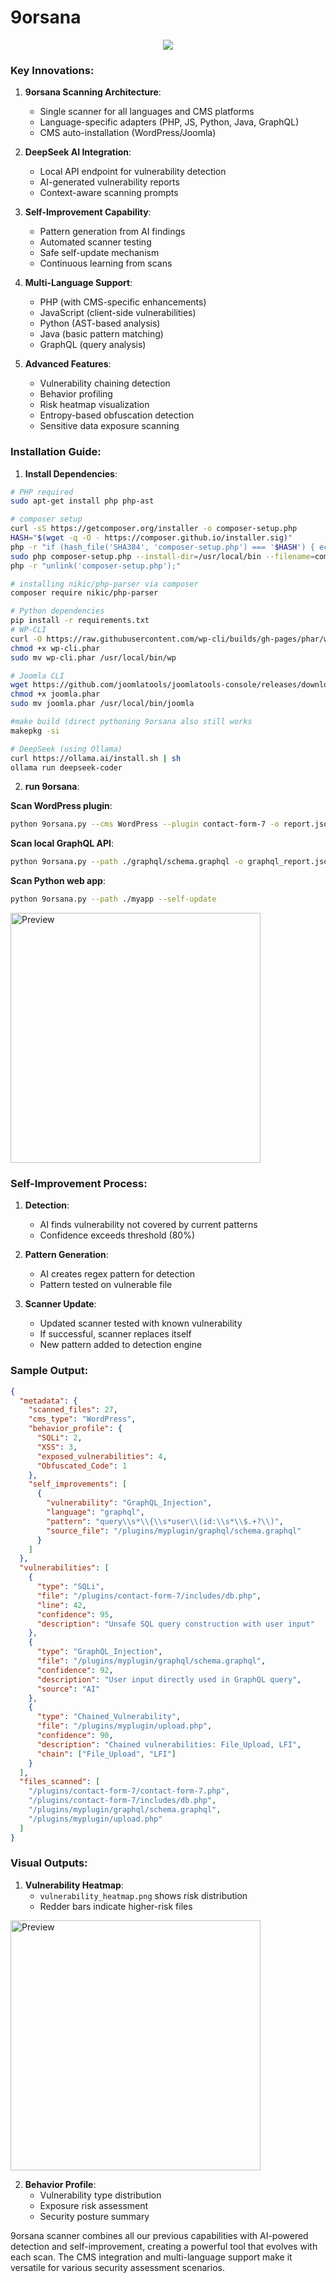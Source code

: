 # 9orsana
<center><img src="9orsana.png"></center>

### Key Innovations:

1. **9orsana Scanning Architecture**:
   - Single scanner for all languages and CMS platforms
   - Language-specific adapters (PHP, JS, Python, Java, GraphQL)
   - CMS auto-installation (WordPress/Joomla)

2. **DeepSeek AI Integration**:
   - Local API endpoint for vulnerability detection
   - AI-generated vulnerability reports
   - Context-aware scanning prompts

3. **Self-Improvement Capability**:
   - Pattern generation from AI findings
   - Automated scanner testing
   - Safe self-update mechanism
   - Continuous learning from scans

4. **Multi-Language Support**:
   - PHP (with CMS-specific enhancements)
   - JavaScript (client-side vulnerabilities)
   - Python (AST-based analysis)
   - Java (basic pattern matching)
   - GraphQL (query analysis)

5. **Advanced Features**:
   - Vulnerability chaining detection
   - Behavior profiling
   - Risk heatmap visualization
   - Entropy-based obfuscation detection
   - Sensitive data exposure scanning

### Installation Guide:

1. **Install Dependencies**:
```bash
# PHP required
sudo apt-get install php php-ast

# composer setup
curl -sS https://getcomposer.org/installer -o composer-setup.php
HASH="$(wget -q -O - https://composer.github.io/installer.sig)"
php -r "if (hash_file('SHA384', 'composer-setup.php') === '$HASH') { echo 'Installer verified'; } else { echo 'Installer corrupt'; unlink('composer-setup.php'); } echo PHP_EOL;"
sudo php composer-setup.php --install-dir=/usr/local/bin --filename=composer
php -r "unlink('composer-setup.php');"

# installing nikic/php-parser via composer 
composer require nikic/php-parser

# Python dependencies
pip install -r requirements.txt
# WP-CLI
curl -O https://raw.githubusercontent.com/wp-cli/builds/gh-pages/phar/wp-cli.phar
chmod +x wp-cli.phar
sudo mv wp-cli.phar /usr/local/bin/wp

# Joomla CLI
wget https://github.com/joomlatools/joomlatools-console/releases/download/v1.6.0/joomla.phar
chmod +x joomla.phar
sudo mv joomla.phar /usr/local/bin/joomla

#make build (direct pythoning 9orsana also still works
makepkg -si

# DeepSeek (using Ollama)
curl https://ollama.ai/install.sh | sh
ollama run deepseek-coder
```

2. **run 9orsana**:

**Scan WordPress plugin**:
```bash
python 9orsana.py --cms WordPress --plugin contact-form-7 -o report.json --self-update
```

**Scan local GraphQL API**:
```bash
python 9orsana.py --path ./graphql/schema.graphql -o graphql_report.json
```

**Scan Python web app**:
```bash
python 9orsana.py --path ./myapp --self-update
```
<img src="demo_scan.jpg" alt="Preview" width="400">

### Self-Improvement Process:

1. **Detection**:
   - AI finds vulnerability not covered by current patterns
   - Confidence exceeds threshold (80%)

2. **Pattern Generation**:
   - AI creates regex pattern for detection
   - Pattern tested on vulnerable file

3. **Scanner Update**:
   - Updated scanner tested with known vulnerability
   - If successful, scanner replaces itself
   - New pattern added to detection engine

### Sample Output:

```json
{
  "metadata": {
    "scanned_files": 27,
    "cms_type": "WordPress",
    "behavior_profile": {
      "SQLi": 2,
      "XSS": 3,
      "exposed_vulnerabilities": 4,
      "Obfuscated_Code": 1
    },
    "self_improvements": [
      {
        "vulnerability": "GraphQL_Injection",
        "language": "graphql",
        "pattern": "query\\s*\\{\\s*user\\(id:\\s*\\$.+?\\)",
        "source_file": "/plugins/myplugin/graphql/schema.graphql"
      }
    ]
  },
  "vulnerabilities": [
    {
      "type": "SQLi",
      "file": "/plugins/contact-form-7/includes/db.php",
      "line": 42,
      "confidence": 95,
      "description": "Unsafe SQL query construction with user input"
    },
    {
      "type": "GraphQL_Injection",
      "file": "/plugins/myplugin/graphql/schema.graphql",
      "confidence": 92,
      "description": "User input directly used in GraphQL query",
      "source": "AI"
    },
    {
      "type": "Chained_Vulnerability",
      "file": "/plugins/myplugin/upload.php",
      "confidence": 90,
      "description": "Chained vulnerabilities: File_Upload, LFI",
      "chain": ["File_Upload", "LFI"]
    }
  ],
  "files_scanned": [
    "/plugins/contact-form-7/contact-form-7.php",
    "/plugins/contact-form-7/includes/db.php",
    "/plugins/myplugin/graphql/schema.graphql",
    "/plugins/myplugin/upload.php"
  ]
}
```

### Visual Outputs:

1. **Vulnerability Heatmap**:
   - `vulnerability_heatmap.png` shows risk distribution
   - Redder bars indicate higher-risk files
<img src="demo_heatmap.png" alt="Preview" width="400">

2. **Behavior Profile**:
   - Vulnerability type distribution
   - Exposure risk assessment
   - Security posture summary

9orsana scanner combines all our previous capabilities with AI-powered detection and self-improvement, creating a powerful tool that evolves with each scan. The CMS integration and multi-language support make it versatile for various security assessment scenarios.
